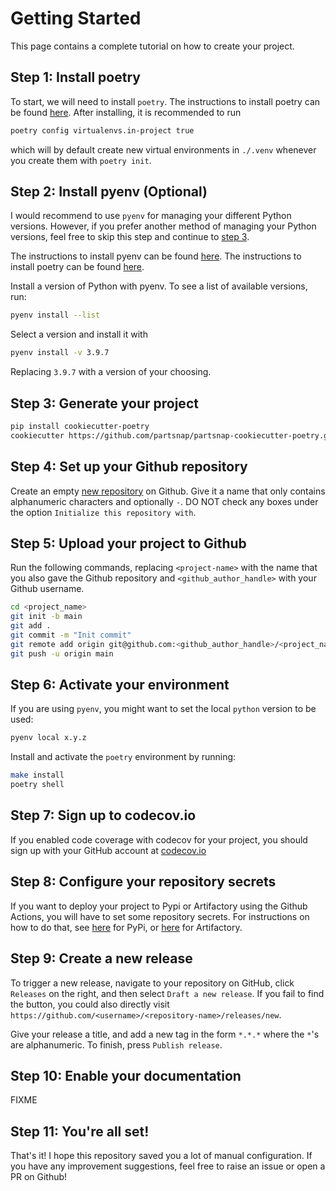 # Getting Started

This page contains a complete tutorial on how to create your project.

## Step 1: Install poetry

To start, we will need to install `poetry`. The instructions to install poetry can be found
[here](https://python-poetry.org/docs/). After installing, it is recommended to run

```bash
poetry config virtualenvs.in-project true
```

which will by default create new virtual environments in `./.venv`
whenever you create them with `poetry init`.

## Step 2: Install pyenv (Optional)

I would recommend to use `pyenv` for managing your different Python versions. However, if you prefer another method of
managing your Python versions, feel free to skip this step and continue to [step 3](#step-3-generate-your-project).

The instructions to install pyenv can be found [here](https://github.com/pyenv/pyenv). The instructions to install
poetry can be found [here](https://python-poetry.org/docs/).

Install a version of Python with pyenv. To see a list of available
versions, run:

```bash
pyenv install --list
```

Select a version and install it with

```bash
pyenv install -v 3.9.7
```

Replacing `3.9.7` with a version of your choosing.

## Step 3: Generate your project

```bash
pip install cookiecutter-poetry
cookiecutter https://github.com/partsnap/partsnap-cookiecutter-poetry.git
```

## Step 4: Set up your Github repository

Create an empty [new repository](https://github.com/new) on Github. Give
it a name that only contains alphanumeric characters and optionally `-`.
DO NOT check any boxes under the option `Initialize this repository
with`.

## Step 5: Upload your project to Github

Run the following commands, replacing `<project-name>` with the name
that you also gave the Github repository and `<github_author_handle>`
with your Github username.

```bash
cd <project_name>
git init -b main
git add .
git commit -m "Init commit"
git remote add origin git@github.com:<github_author_handle>/<project_name>.git
git push -u origin main
```

## Step 6: Activate your environment

If you are using `pyenv`, you might want to set the local `python` version to be used:

```bash
pyenv local x.y.z
```

Install and activate the `poetry` environment by running:

```bash
make install
poetry shell
```

## Step 7: Sign up to codecov.io

If you enabled code coverage with codecov for your project, you should sign up with your GitHub account at [codecov.io](https://about.codecov.io/language/python/)

## Step 8: Configure your repository secrets

If you want to deploy your project to Pypi or Artifactory using the
Github Actions, you will have to set some repository secrets. For
instructions on how to do that, see [here](../features/publishing.md#set-up-for-pypi) for PyPi, or
[here](../features/publishing.md#set-up-for-artifactory) for Artifactory.

## Step 9: Create a new release

To trigger a new release, navigate to your repository on GitHub, click `Releases` on the right, and then select `Draft
a new release`. If you fail to find the button, you could also directly visit
`https://github.com/<username>/<repository-name>/releases/new`.

Give your release a title, and add a new tag in the form `*.*.*` where the
`*`'s are alphanumeric. To finish, press `Publish release`.

## Step 10: Enable your documentation

FIXME

## Step 11: You're all set!

That's it! I hope this repository saved you a lot of manual configuration. If you have any improvement suggestions, feel
free to raise an issue or open a PR on Github!
